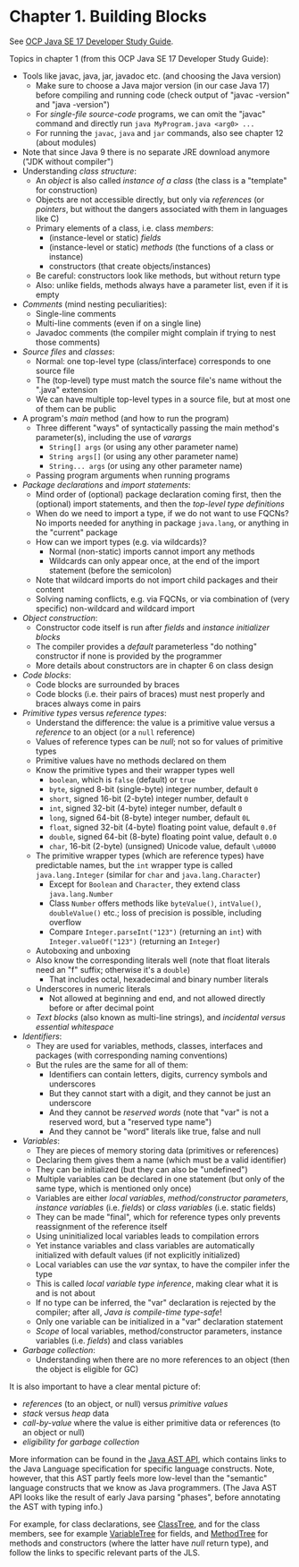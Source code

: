 # Chapter 1. Building Blocks

See [OCP Java SE 17 Developer Study Guide](https://www.amazon.com/Oracle-Certified-Professional-Developer-Study/dp/1119864585/ref=sr_1_1?crid=1GIZNHYFXHAK4&dib=eyJ2IjoiMSJ9.Mz5O0lUSaZhUZ-O1Mi__dRPfXHL9GM_CfZ3JDTz910a2d8XI7Vsfj7zwcywJAfMcubfCglH02m8PwlAk_DORk8SS5460zaDP1fskFDX4sUiFVR4pxE1Ln0VIY-g5awTQaOJKp4t0Y1HchXkrw0HtOeVSHg3dHG8Jql9TibGCj-WeXYyNdMp4zWtgM4EimHpl4wvlJZufvGpNjNEmXIObAd2B1mp1skt5k7v_B-k_Ip4.bRERgxl7gsekO5AihUKuOeT_yoO6Bsg7jHigb4sjHEM&dib_tag=se&keywords=ocp+java+se17&qid=1714573695&sprefix=ocp+java+%2Caps%2C192&sr=8-1).

Topics in chapter 1 (from this OCP Java SE 17 Developer Study Guide):
* Tools like javac, java, jar, javadoc etc. (and choosing the Java version)
  * Make sure to choose a Java major version (in our case Java 17) before compiling and running code (check output of "javac -version" and "java -version")
  * For *single-file source-code* programs, we can omit the "javac" command and directly run `java MyProgram.java <arg0> ...`
  * For running the `javac`, `java` and `jar` commands, also see chapter 12 (about modules)
* Note that since Java 9 there is no separate JRE download anymore ("JDK without compiler")
* Understanding *class structure*:
  * An *object* is also called *instance of a class* (the class is a "template" for construction)
  * Objects are not accessible directly, but only via *references* (or *pointers*, but without the dangers associated with them in languages like C)
  * Primary elements of a class, i.e. class *members*:
    * (instance-level or static) *fields*
    * (instance-level or static) *methods* (the functions of a class or instance)
    * constructors (that create objects/instances)
  * Be careful: constructors look like methods, but without return type
  * Also: unlike fields, methods always have a parameter list, even if it is empty
* *Comments* (mind nesting peculiarities):
  * Single-line comments
  * Multi-line comments (even if on a single line)
  * Javadoc comments (the compiler might complain if trying to nest those comments)
* *Source files* and *classes*:
  * Normal: one top-level type (class/interface) corresponds to one source file
  * The (top-level) type must match the source file's name without the ".java" extension
  * We can have multiple top-level types in a source file, but at most one of them can be public
* A program's *main* method (and how to run the program)
  * Three different "ways" of syntactically passing the main method's parameter(s), including the use of *varargs*
    * `String[] args` (or using any other parameter name)
    * `String args[]` (or using any other parameter name)
    * `String... args` (or using any other parameter name)
  * Passing program arguments when running programs
* *Package declarations* and *import statements*:
  * Mind order of (optional) package declaration coming first, then the (optional) import statements, and then the *top-level type definitions*
  * When do we need to import a type, if we do not want to use FQCNs? No imports needed for anything in package `java.lang`, or anything in the "current" package
  * How can we import types (e.g. via wildcards)?
    * Normal (non-static) imports cannot import any methods
    * Wildcards can only appear once, at the end of the import statement (before the semicolon)
  * Note that wildcard imports do not import child packages and their content
  * Solving naming conflicts, e.g. via FQCNs, or via combination of (very specific) non-wildcard and wildcard import
* *Object construction*:
  * Constructor code itself is run after *fields* and *instance initializer blocks*
  * The compiler provides a *default* parameterless "do nothing" constructor if none is provided by the programmer
  * More details about constructors are in chapter 6 on class design
* *Code blocks*:
  * Code blocks are surrounded by braces
  * Code blocks (i.e. their pairs of braces) must nest properly and braces always come in pairs
* *Primitive types* versus *reference types*:
  * Understand the difference: the value is a primitive value versus a *reference* to an object (or a `null` reference)
  * Values of reference types can be *null*; not so for values of primitive types
  * Primitive values have no methods declared on them
  * Know the primitive types and their wrapper types well
    * `boolean`, which is `false` (default) or `true`
    * `byte`, signed 8-bit (single-byte) integer number, default `0`
    * `short`, signed 16-bit (2-byte) integer number, default `0`
    * `int`, signed 32-bit (4-byte) integer number, default `0`
    * `long`, signed 64-bit (8-byte) integer number, default `0L`
    * `float`, signed 32-bit (4-byte) floating point value, default `0.0f`
    * `double`, signed 64-bit (8-byte) floating point value, default `0.0`
    * `char`, 16-bit (2-byte) (unsigned) Unicode value, default `\u0000`
  * The primitive wrapper types (which are reference types) have predictable names, but the `int` wrapper type is called `java.lang.Integer` (similar for `char` and `java.lang.Character`)
    * Except for `Boolean` and `Character`, they extend class `java.lang.Number`
    * Class `Number` offers methods like `byteValue()`, `intValue()`, `doubleValue()` etc.; loss of precision is possible, including overflow
    * Compare `Integer.parseInt("123")` (returning an `int`) with `Integer.valueOf("123")` (returning an `Integer`)
  * Autoboxing and unboxing
  * Also know the corresponding literals well (note that float literals need an "f" suffix; otherwise it's a `double`)
    * That includes octal, hexadecimal and binary number literals
  * Underscores in numeric literals
    * Not allowed at beginning and end, and not allowed directly before or after decimal point
  * *Text blocks* (also known as multi-line strings), and *incidental versus essential whitespace*
* *Identifiers*:
  * They are used for variables, methods, classes, interfaces and packages (with corresponding naming conventions)
  * But the rules are the same for all of them:
    * Identifiers can contain letters, digits, currency symbols and underscores
    * But they cannot start with a digit, and they cannot be just an underscore
    * And they cannot be *reserved words* (note that "var" is not a reserved word, but a "reserved type name")
    * And they cannot be "word" literals like true, false and null
* *Variables*:
  * They are pieces of memory storing data (primitives or references)
  * Declaring them gives them a name (which must be a valid identifier)
  * They can be initialized (but they can also be "undefined")
  * Multiple variables can be declared in one statement (but only of the same type, which is mentioned only once)
  * Variables are either *local variables*, *method/constructor parameters*, *instance variables* (i.e. *fields*) or *class variables* (i.e. static fields)
  * They can be made "final", which for reference types only prevents reassignment of the reference itself
  * Using uninitialized local variables leads to compilation errors
  * Yet instance variables and class variables are automatically initialized with default values (if not explicitly initialized)
  * Local variables can use the *var* syntax, to have the compiler infer the type
  * This is called *local variable type inference*, making clear what it is and is not about
  * If no type can be inferred, the "var" declaration is rejected by the compiler; after all, *Java is compile-time type-safe*!
  * Only one variable can be initialized in a "var" declaration statement
  * *Scope* of local variables, method/constructor parameters, instance variables (i.e. *fields*) and class variables
* *Garbage collection*:
  * Understanding when there are no more references to an object (then the object is eligible for GC)

It is also important to have a clear mental picture of:
* *references* (to an object, or null) versus *primitive values*
* *stack* versus *heap* data
* *call-by-value* where the value is either primitive data or references (to an object or null)
* *eligibility for garbage collection*

More information can be found in the
[Java AST API](https://docs.oracle.com/en/java/javase/17/docs/api/jdk.compiler/com/sun/source/tree/package-summary.html),
which contains links to the Java Language specification for specific language constructs.
Note, however, that this AST partly feels more low-level than the "semantic" language constructs
that we know as Java programmers. (The Java AST API looks like the result of early Java parsing "phases",
before annotating the AST with typing info.)

For example, for class declarations, see
[ClassTree](https://docs.oracle.com/en/java/javase/17/docs/api/jdk.compiler/com/sun/source/tree/ClassTree.html),
and for the class members, see for example
[VariableTree](https://docs.oracle.com/en/java/javase/17/docs/api/jdk.compiler/com/sun/source/tree/VariableTree.html) for fields, and
[MethodTree](https://docs.oracle.com/en/java/javase/17/docs/api/jdk.compiler/com/sun/source/tree/MethodTree.html)
for methods and constructors (where the latter have *null* return type),
and follow the links to specific relevant parts of the JLS.
